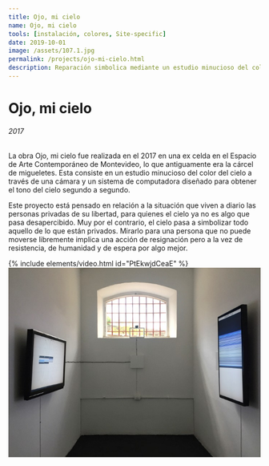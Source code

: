 ```yaml
---
title: Ojo, mi cielo
name: Ojo, mi cielo
tools: [instalación, colores, Site-specific]
date: 2019-10-01
image: /assets/107.1.jpg
permalink: /projects/ojo-mi-cielo.html
description: Reparación simbolica mediante un estudio minucioso del color del cielo a través de una cámara y un sistema de computadora diseñado para obtener el tono del cielo segundo a segundo desde adentro de una ex-celda.
---
```


# Ojo, mi cielo
###### 2017
La obra Ojo, mi cielo fue realizada en el 2017 en una ex celda en el Espacio de Arte Contemporáneo de Montevideo, lo que antiguamente era la cárcel de migueletes. Esta consiste en un estudio minucioso del color del cielo a través de una cámara y un sistema de computadora diseñado para obtener el tono del cielo segundo a segundo.

Este proyecto está pensado en relación a la situación que viven a diario las personas privadas de su libertad, para quienes el cielo ya no es algo que pasa desapercibido. Muy por el contrario, el cielo pasa a simbolizar todo aquello de lo que están privados. Mirarlo para una persona que no puede moverse libremente implica una acción de resignación pero a la vez de resistencia, de humanidad y de espera por algo mejor.

{% include elements/video.html id="PtEkwjdCeaE" %}
![preview](/assets/107.1.jpg)